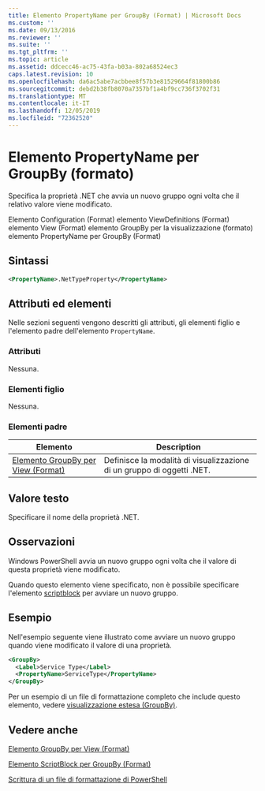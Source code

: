 ```yaml
---
title: Elemento PropertyName per GroupBy (Format) | Microsoft Docs
ms.custom: ''
ms.date: 09/13/2016
ms.reviewer: ''
ms.suite: ''
ms.tgt_pltfrm: ''
ms.topic: article
ms.assetid: ddcecc46-ac75-43fa-b03a-802a68524ec3
caps.latest.revision: 10
ms.openlocfilehash: da6ac5abe7acbbee8f57b3e81529664f81800b86
ms.sourcegitcommit: debd2b38fb8070a7357bf1a4bf9cc736f3702f31
ms.translationtype: MT
ms.contentlocale: it-IT
ms.lasthandoff: 12/05/2019
ms.locfileid: "72362520"
---
```

# <a name="propertyname-element-for-groupby-format"></a>Elemento PropertyName per GroupBy (formato)

Specifica la proprietà .NET che avvia un nuovo gruppo ogni volta che il relativo valore viene modificato.

Elemento Configuration (Format) elemento ViewDefinitions (Format) elemento View (Format) elemento GroupBy per la visualizzazione (formato) elemento PropertyName per GroupBy (Format)

## <a name="syntax"></a>Sintassi

```xml
<PropertyName>.NetTypeProperty</PropertyName>
```

## <a name="attributes-and-elements"></a>Attributi ed elementi

Nelle sezioni seguenti vengono descritti gli attributi, gli elementi figlio e l'elemento padre dell'elemento `PropertyName`.

### <a name="attributes"></a>Attributi

Nessuna.

### <a name="child-elements"></a>Elementi figlio

Nessuna.

### <a name="parent-elements"></a>Elementi padre

|Elemento|Description|
|-------------|-----------------|
|[Elemento GroupBy per View (Format)](./groupby-element-for-view-format.md)|Definisce la modalità di visualizzazione di un gruppo di oggetti .NET.|

## <a name="text-value"></a>Valore testo

Specificare il nome della proprietà .NET.

## <a name="remarks"></a>Osservazioni

Windows PowerShell avvia un nuovo gruppo ogni volta che il valore di questa proprietà viene modificato.

Quando questo elemento viene specificato, non è possibile specificare l'elemento [scriptblock](./scriptblock-element-for-groupby-format.md) per avviare un nuovo gruppo.

## <a name="example"></a>Esempio

Nell'esempio seguente viene illustrato come avviare un nuovo gruppo quando viene modificato il valore di una proprietà.

```xml
<GroupBy>
  <Label>Service Type</Label>
  <PropertyName>ServiceType</PropertyName>
</GroupBy>

```

Per un esempio di un file di formattazione completo che include questo elemento, vedere [visualizzazione estesa (GroupBy)](./wide-view-groupby.md).

## <a name="see-also"></a>Vedere anche

[Elemento GroupBy per View (Format)](./groupby-element-for-view-format.md)

[Elemento ScriptBlock per GroupBy (Format)](./scriptblock-element-for-groupby-format.md)

[Scrittura di un file di formattazione di PowerShell](./writing-a-powershell-formatting-file.md)
